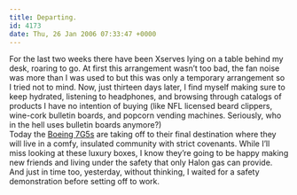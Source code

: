 ```yaml
---
title: Departing.
id: 4173
date: Thu, 26 Jan 2006 07:33:47 +0000
---
```


For the last two weeks there have been Xserves lying on a table behind my desk, roaring to go. At first this arrangement wasn’t too bad, the fan noise was more than I was used to but this was only a temporary arrangement so I tried not to mind. Now, just thirteen days later, I find myself making sure to keep hydrated, listening to headphones, and browsing through catalogs of products I have no intention of buying (like <span class="caps">NFL</span> licensed beard clippers, wine-cork bulletin boards, and popcorn vending machines. Seriously, who in the hell uses bulletin boards anymore?)  
 Today the [Boeing <span class="caps">7G5</span>s](http://www.flickr.com/photos/brilliantcrank/91277234/) are taking off to their final destination where they will live in a comfy, insulated community with strict covenants. While I’ll miss looking at these luxury boxes, I know they’re going to be happy making new friends and living under the safety that only Halon gas can provide. And just in time too, yesterday, without thinking, I waited for a safety demonstration before setting off to work.


